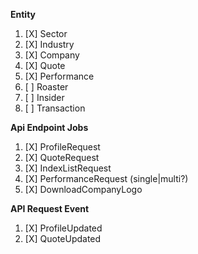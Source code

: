 **Entity**
1. [X] Sector
2. [X] Industry
3. [X] Company
4. [X] Quote
5. [X] Performance
6. [ ] Roaster
7. [ ] Insider
8. [ ] Transaction

**Api Endpoint Jobs**
1. [X] ProfileRequest
2. [X] QuoteRequest
3. [X] IndexListRequest
4. [X] PerformanceRequest (single|multi?)
5. [X] DownloadCompanyLogo

**API Request Event**
1. [X] ProfileUpdated
2. [X] QuoteUpdated